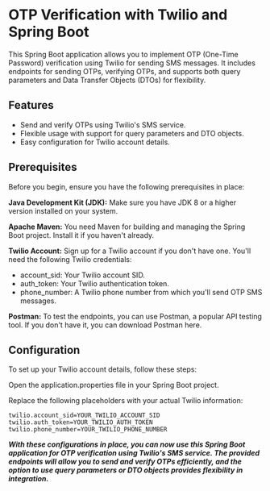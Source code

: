# OTP Verification with Twilio and Spring Boot

This Spring Boot application allows you to implement OTP (One-Time Password) verification using Twilio for sending SMS messages. It includes endpoints for sending OTPs, verifying OTPs, and supports both query parameters and Data Transfer Objects (DTOs) for flexibility.

## Features
- Send and verify OTPs using Twilio's SMS service.
- Flexible usage with support for query parameters and DTO objects.
- Easy configuration for Twilio account details.

## Prerequisites
Before you begin, ensure you have the following prerequisites in place:

**Java Development Kit (JDK):** Make sure you have JDK 8 or a higher version installed on your system.

**Apache Maven:** You need Maven for building and managing the Spring Boot project. Install it if you haven't already.

**Twilio Account:** Sign up for a Twilio account if you don't have one. You'll need the following Twilio credentials:
- account_sid: Your Twilio account SID.
- auth_token: Your Twilio authentication token.
- phone_number: A Twilio phone number from which you'll send OTP SMS messages.

**Postman:** To test the endpoints, you can use Postman, a popular API testing tool. If you don't have it, you can download Postman here.

## Configuration
To set up your Twilio account details, follow these steps:

Open the application.properties file in your Spring Boot project.

Replace the following placeholders with your actual Twilio information:


`twilio.account_sid=YOUR_TWILIO_ACCOUNT_SID`
`twilio.auth_token=YOUR_TWILIO_AUTH_TOKEN`
`twilio.phone_number=YOUR_TWILIO_PHONE_NUMBER`



***With these configurations in place, you can now use this Spring Boot application for OTP verification using Twilio's SMS service. The provided endpoints will allow you to send and verify OTPs efficiently, and the option to use query parameters or DTO objects provides flexibility in integration.***
